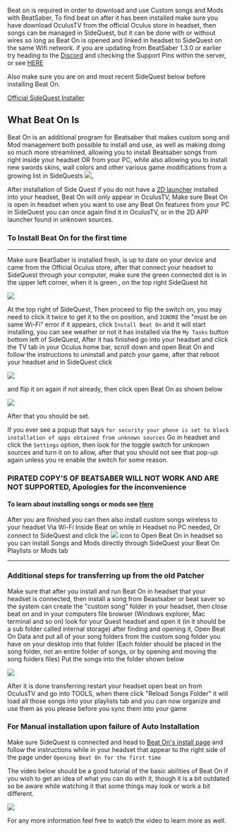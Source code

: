 Beat on is required in order to download and use Custom songs and Mods with BeatSaber, 
To find beat on after it has been installed make sure you have download OculusTV from the official Oculus store in headset, then songs can be managed in SideQuest, but it can be done with or without wires so long as Beat On is opened and linked in headset to SideQuest on the same Wifi network. if you are updating from BeatSaber 1.3.0 or earlier try heading to the [Discord](https://discordapp.com/channels/413712766180786176/625267406150959104/625405816907759617) and checking the Support Pins within the server, or see [HERE](https://www.reddit.com/r/OculusQuest/comments/cxx9yi/sidequest_how_to_update_beatonbeatsaber/)

Also make sure you are on and most recent SideQuest below before installing Beat On. 

[Official SideQuest Installer](https://sidequestvr.com/#/download)

What Beat On Is
----
Beat On is an additional program for Beatsaber that makes custom song and Mod management both possible to install and use, as well as making doing so much more streamlined, allowing you to install Beatsaber songs from right inside your headset OR from your PC, while also allowing you to install new swords skins, wall colors and other various game modifications from a growing list in SideQuests [![](https://cdn.discordapp.com/attachments/608376262347587595/610263775584714773/Screenshot_1199.png)](https://sidequestvr.com/#/apps/4),

After installation of Side Quest if you do not have a [2D launcher](https://sidequestvr.com/#/app/199) installed into your headset, Beat On will only appear in OculusTV, Make sure Beat On is open in headset when you want to use any Beat On features from your PC in SideQuest you can once again find it in OculusTV, or in the 2D APP launcher found in unknown sources.


### To Install Beat On for the first time
----
Make sure BeatSaber is installed fresh, is up to date on your device and came from the Official Oculus store,
after that connect your headset to SideQuest through your computer,
make sure the green connected dot is in the upper left corner, when it is green , on the top right SideQuest hit

![](https://cdn.discordapp.com/attachments/615234122604085262/621098047534923816/Screenshot_203.png) 

At the top right of SideQuest, Then proceed to flip the switch on, you may need to click it twice to get it to the on position, and `IGNORE` the "must be on same Wi-Fi" error if it appears, click `Install Beat On` and it will start installing, you can see weather or not it has installed via the `My Tasks` button bottom left of SideQuest, After it has finished go into your headset and click the TV tab in your Oculus home bar, scroll down and open Beat On and follow the instructions to uninstall and patch your game, after that reboot your headset and in SideQuest click

 ![](https://cdn.discordapp.com/attachments/615234122604085262/621098047534923816/Screenshot_203.png) 

and flip it on again if not already, then click open Beat On as shown below

![](https://cdn.discordapp.com/attachments/608376262347587595/609093393183932446/Screenshot_1123.png)

After that you should be set.


If you ever see a popup that says
`for security your phone is set to block installation of apps obtained from unknown sources`
Go in headset and click the `Settings` option, then look for the toggle switch for unknown sources and turn it on to allow, after that you should not see that pop-up again unless you re enable the switch for some reason.

### PIRATED COPY'S OF BEATSABER WILL NOT WORK AND ARE NOT SUPPORTED, Apologies for the inconvenience  

#### To learn about installing songs or mods see [Here](https://github.com/the-expanse/SideQuest/wiki/How-to-install-Custom-Songs)

After you are finished you can then also install custom songs wireless to your headset Via Wi-Fi Inside Beat on while in Headset no PC needed, Or connect to SideQuest and click the ![](https://cdn.discordapp.com/attachments/615234122604085262/621098047534923816/Screenshot_203.png) icon to Open Beat On in headset so you can install Songs and Mods directly through SideQuest your Beat On Playlists or Mods tab


-------------------------------------------------------------------------------------
### Additional steps for transferring up from the old Patcher 

Make sure that after you install and run Beat On in headset that your headset is connected, then install a song from Beastsaber or beat saver so the system can create the "custom song" folder in your headset, then close beat on and in your computers file browser (Windows explorer, Mac terminal and so on) look for your Quest headset and open it (in it should be a sub folder called internal storage) after finding and opening it, Open Beat On Data and put all of your song folders from the custom song folder you have on your desktop into that folder (Each folder should be placed in the song folder, not an entire folder of songs, or by opening and moving the song folders files) Put the songs into the folder shown below

![](https://cdn.discordapp.com/attachments/615234075778875453/626995764828045316/unknown.png)

After it is done transferring restart your headset open beat on from OculusTV and go into TOOLS, when there click "Reload Songs Folder" it will load all those songs into your playlists tab and you can now organize and use them as you please before you sync them into your game


### For Manual installation upon failure of Auto Installation
Make sure SideQuest is connected and head to [Beat On's install page](https://sidequestvr.com/#/app/14)
and follow the instructions while in your headset that appear to the right side of the page under `Opening Beat On for the first time`

The video below should be a good tutorial of the basic abilities of Beat On if you wish to get an idea of what you can do with it, though it is a bit outdated so be aware while watching it that some things may look or work a bit different.

[![](https://cdn.discordapp.com/attachments/608376262347587595/610247583352487936/Screenshot_1191.png)](https://www.youtube.com/watch?v=CPDqrAQWruU&lc=z23ag5ginnfbsl3iq04t1aokgbh5kytwso3tjwfl30kmbk0h00410.1563913415218266) 

For any more information feel free to watch the video to learn more as well.